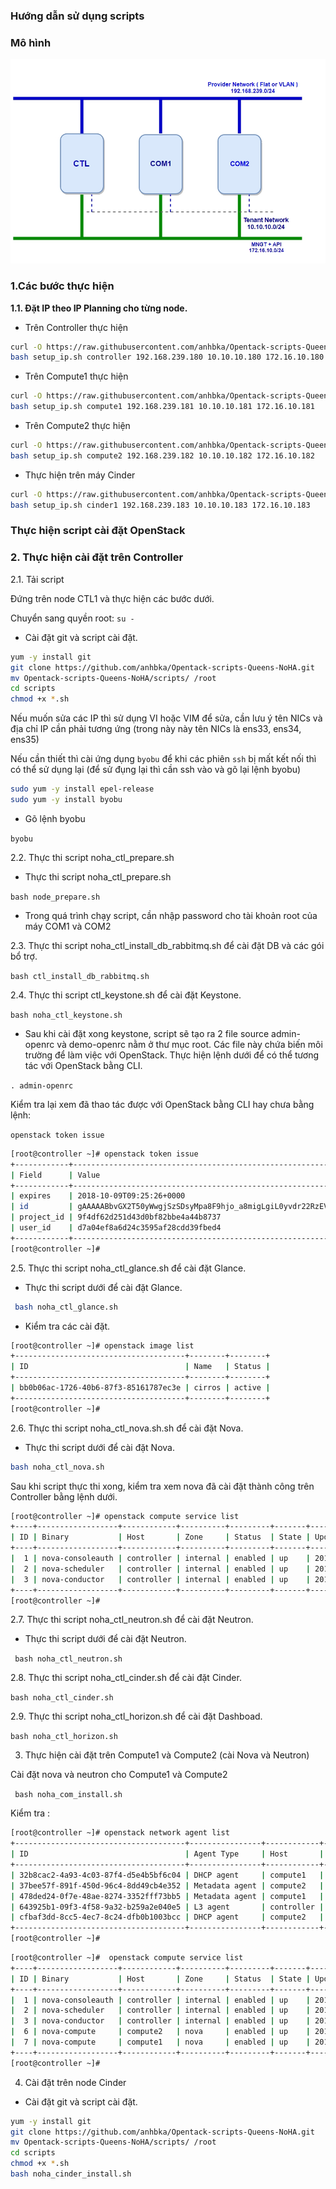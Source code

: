### Hướng dẫn sử dụng scripts

### Mô hình 

<img src="/img/1.jpg">

### 1.Các bước thực hiện

**1.1. Đặt IP theo IP Planning cho từng node.**

* Trên Controller thực hiện

``` sh
curl -O https://raw.githubusercontent.com/anhbka/Opentack-scripts-Queens-NoHA/master/scripts/setup_ip.sh
bash setup_ip.sh controller 192.168.239.180 10.10.10.180 172.16.10.180 
```


* Trên Compute1 thực hiện

``` sh
curl -O https://raw.githubusercontent.com/anhbka/Opentack-scripts-Queens-NoHA/master/scripts/setup_ip.sh
bash setup_ip.sh compute1 192.168.239.181 10.10.10.181 172.16.10.181 
```
* Trên Compute2 thực hiện

``` sh
curl -O https://raw.githubusercontent.com/anhbka/Opentack-scripts-Queens-NoHA/master/scripts/setup_ip.sh
bash setup_ip.sh compute2 192.168.239.182 10.10.10.182 172.16.10.182 
```

* Thực hiện trên máy Cinder

``` sh
curl -O https://raw.githubusercontent.com/anhbka/Opentack-scripts-Queens-NoHA/master/scripts/setup_ip.sh
bash setup_ip.sh cinder1 192.168.239.183 10.10.10.183 172.16.10.183 
```

### Thực hiện script cài đặt OpenStack

### 2. Thực hiện cài đặt trên Controller

2.1. Tải script

Đứng trên node CTL1 và thực hiện các bước dưới.

Chuyển sang quyền root: 
`su -`

* Cài đặt git và script cài đặt.

``` sh
yum -y install git
git clone https://github.com/anhbka/Opentack-scripts-Queens-NoHA.git
mv Opentack-scripts-Queens-NoHA/scripts/ /root
cd scripts
chmod +x *.sh
```
Nếu muốn sửa các IP thì sử dụng VI hoặc VIM để sửa, cần lưu ý tên NICs và địa chỉ IP cần phải tương ứng (trong này này tên NICs là ens33, ens34, ens35)

Nếu cần thiết thì cài ứng dụng `byobu` để khi các phiên `ssh` bị mất kết nối thì có thể sử dụng lại (để sử đụng lại thì cần ssh vào và gõ lại lệnh byobu)

``` sh
sudo yum -y install epel-release
sudo yum -y install byobu
```
* Gõ lệnh byobu

`byobu`

2.2. Thực thi script noha_ctl_prepare.sh

* Thực thi script noha_ctl_prepare.sh

```bash node_prepare.sh```

* Trong quá trình chạy script, cần nhập password cho tài khoản root của máy COM1 và COM2

2.3. Thực thi script noha_ctl_install_db_rabbitmq.sh để cài đặt DB và các gói bổ trợ.

`bash ctl_install_db_rabbitmq.sh`

2.4. Thực thi script ctl_keystone.sh để cài đặt Keystone.

```bash noha_ctl_keystone.sh```

* Sau khi cài đặt xong keystone, script sẽ tạo ra 2 file source admin-openrc và demo-openrc nằm ở thư mục root. Các file này chứa biến môi trường để làm việc với OpenStack. Thực hiện lệnh dưới để có thể tương tác với OpenStack bằng CLI.

```. admin-openrc```

Kiểm tra lại xem đã thao tác được với OpenStack bằng CLI hay chưa bằng lệnh:

```openstack token issue```

``` sh
[root@controller ~]# openstack token issue
+------------+-----------------------------------------------------------------------------------------------------------------------------------------------------------------------------------------+
| Field      | Value                                                                                                                                                                                   |
+------------+-----------------------------------------------------------------------------------------------------------------------------------------------------------------------------------------+
| expires    | 2018-10-09T09:25:26+0000                                                                                                                                                                |
| id         | gAAAAABbvGX2T50yWwgjSzSDsyMpa8F9hjo_a8migLgiL0yvdr22RzEVac8AE9i3omGozEwPe5MPbnV_1kQfQstKC7IEuxMJZkm3aKPGrM8Ke4V8NNVpwBaleRT1VlZz4aKrA7UmiHa-Yspj-i1LBbJeBtcDzHUyGYnLGKXfqZWx3oykKCo4Dzs |
| project_id | 9f4df62d251d43d0bf82bbe4a44b8737                                                                                                                                                        |
| user_id    | d7a04ef8a6d24c3595af28cdd39fbed4                                                                                                                                                        |
+------------+-----------------------------------------------------------------------------------------------------------------------------------------------------------------------------------------+
[root@controller ~]#
```
2.5. Thực thi script noha_ctl_glance.sh để cài đặt Glance.

* Thực thi script dưới để cài đặt Glance.

``` sh
 bash noha_ctl_glance.sh
```
* Kiểm tra các cài đặt.

``` sh
[root@controller ~]# openstack image list
+--------------------------------------+--------+--------+
| ID                                   | Name   | Status |
+--------------------------------------+--------+--------+
| bb0b06ac-1726-40b6-87f3-85161787ec3e | cirros | active |
+--------------------------------------+--------+--------+
[root@controller ~]#
```

2.6. Thực thi script noha_ctl_nova.sh.sh để cài đặt Nova.

* Thực thi script dưới để cài đặt Nova.
``` sh
bash noha_ctl_nova.sh
```

Sau khi script thực thi xong, kiểm tra xem nova đã cài đặt thành công trên Controller bằng lệnh dưới.

``` sh
[root@controller ~]# openstack compute service list
+----+------------------+------------+----------+---------+-------+----------------------------+
| ID | Binary           | Host       | Zone     | Status  | State | Updated At                 |
+----+------------------+------------+----------+---------+-------+----------------------------+
|  1 | nova-consoleauth | controller | internal | enabled | up    | 2018-10-09T09:40:47.000000 |
|  2 | nova-scheduler   | controller | internal | enabled | up    | 2018-10-09T09:40:54.000000 |
|  3 | nova-conductor   | controller | internal | enabled | up    | 2018-10-09T09:40:54.000000 |
+----+------------------+------------+----------+---------+-------+----------------------------+
[root@controller ~]#
```

2.7. Thực thi script noha_ctl_neutron.sh để cài đặt Neutron.

* Thực thi script dưới để cài đặt Neutron.

` bash noha_ctl_neutron.sh`

2.8. Thực thi script noha_ctl_cinder.sh để cài đặt Cinder.

`bash noha_ctl_cinder.sh`

2.9. Thực thi script noha_ctl_horizon.sh để cài đặt Dashboad.

`bash noha_ctl_horizon.sh`

3. Thực hiện cài đặt trên Compute1 và Compute2 (cài Nova và Neutron)

Cài đặt nova và neutron cho Compute1 và Compute2

``` bash noha_com_install.sh```

Kiểm tra :

``` sh
[root@controller ~]# openstack network agent list
+--------------------------------------+----------------+------------+-------------------+-------+-------+------------------------+
| ID                                   | Agent Type     | Host       | Availability Zone | Alive | State | Binary                 |
+--------------------------------------+----------------+------------+-------------------+-------+-------+------------------------+
| 32b8cac2-4a93-4c03-87f4-d5e4b5bf6c04 | DHCP agent     | compute1   | nova              | :-)   | UP    | neutron-dhcp-agent     |
| 37bee57f-891f-450d-96c4-8dd49cb4e352 | Metadata agent | compute2   | None              | :-)   | UP    | neutron-metadata-agent |
| 478ded24-0f7e-48ae-8274-3352fff73bb5 | Metadata agent | compute1   | None              | :-)   | UP    | neutron-metadata-agent |
| 643925b1-09f3-4f58-9a32-b259a2e040e5 | L3 agent       | controller | nova              | :-)   | UP    | neutron-l3-agent       |
| cfbaf3dd-8cc5-4ec7-8c24-dfb0b1003bcc | DHCP agent     | compute2   | nova              | :-)   | UP    | neutron-dhcp-agent     |
+--------------------------------------+----------------+------------+-------------------+-------+-------+------------------------+
[root@controller ~]#
```

``` sh
[root@controller ~]#  openstack compute service list
+----+------------------+------------+----------+---------+-------+----------------------------+
| ID | Binary           | Host       | Zone     | Status  | State | Updated At                 |
+----+------------------+------------+----------+---------+-------+----------------------------+
|  1 | nova-consoleauth | controller | internal | enabled | up    | 2018-10-09T10:07:40.000000 |
|  2 | nova-scheduler   | controller | internal | enabled | up    | 2018-10-09T10:07:37.000000 |
|  3 | nova-conductor   | controller | internal | enabled | up    | 2018-10-09T10:07:37.000000 |
|  6 | nova-compute     | compute2   | nova     | enabled | up    | 2018-10-09T10:07:45.000000 |
|  7 | nova-compute     | compute1   | nova     | enabled | up    | 2018-10-09T10:07:39.000000 |
+----+------------------+------------+----------+---------+-------+----------------------------+
[root@controller ~]#
```

4. Cài đặt trên node Cinder

* Cài đặt git và script cài đặt.

``` sh
yum -y install git
git clone https://github.com/anhbka/Opentack-scripts-Queens-NoHA.git
mv Opentack-scripts-Queens-NoHA/scripts/ /root
cd scripts
chmod +x *.sh
bash noha_cinder_install.sh
```






